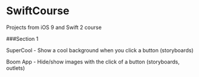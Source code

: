 # SwiftCourse
Projects from iOS 9 and Swift 2 course

###Section 1

SuperCool - Show a cool background when you click a button (storyboards)

Boom App - Hide/show images with the click of a button (storyboards, outlets)
